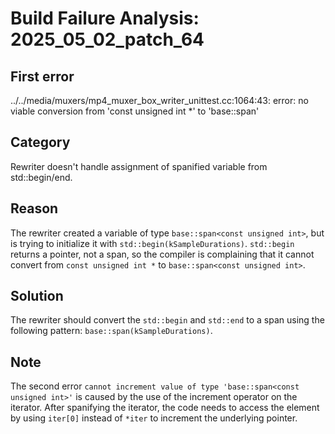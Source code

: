 # Build Failure Analysis: 2025_05_02_patch_64

## First error
../../media/muxers/mp4_muxer_box_writer_unittest.cc:1064:43: error: no viable conversion from 'const unsigned int *' to 'base::span<const unsigned int>'

## Category
Rewriter doesn't handle assignment of spanified variable from std::begin/end.

## Reason
The rewriter created a variable of type `base::span<const unsigned int>`, but is trying to initialize it with `std::begin(kSampleDurations)`. `std::begin` returns a pointer, not a span, so the compiler is complaining that it cannot convert from `const unsigned int *` to `base::span<const unsigned int>`.

## Solution
The rewriter should convert the `std::begin` and `std::end` to a span using the following pattern: `base::span(kSampleDurations)`.

## Note
The second error `cannot increment value of type 'base::span<const unsigned int>'` is caused by the use of the increment operator on the iterator. After spanifying the iterator, the code needs to access the element by using `iter[0]` instead of `*iter` to increment the underlying pointer.